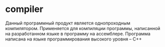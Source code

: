 # compiler

Данный программный продукт является однопроходным компилятором. 
Применяется для компиляции программы, написанной на разработанном языке в программу на ассемблере. 
Программа написана на языке программирования высокого уровня – С++
